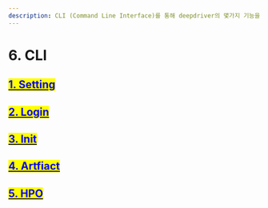```yaml
---
description: CLI (Command Line Interface)를 통해 deepdriver의 몇가지 기능을 사용할 수 있습니다.
---
```


# 6. CLI

## [<mark style="color:blue;">1. Setting</mark>](setting.md)

## [<mark style="color:blue;">2. Login</mark>](login.md)

## [<mark style="color:blue;">3. Init</mark>](init.md)

## [<mark style="color:blue;">4. Artfiact</mark>](artifact.md)

## [<mark style="color:blue;">5. HPO</mark>](hpo.md)



